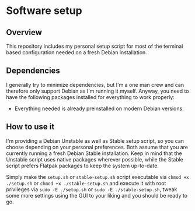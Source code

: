 # Software setup

## Overview

This repository includes my personal setup script for most of the terminal based configuration needed on a fresh Debian installation.

## Dependencies

I generally try to minimize dependencies, but I'm a one man crew and can therefore only support Debian as I'm running it myself. Anyway, you need to have the following packages installed for everything to work properly:

- Everything needed is already preinstalled on modern Debian versions.

## How to use it

I'm providing a Debian Unstable as well as Stable setup script, so you can choose depending on your personal preferences. Both assume that you are currently running a fresh Debian Stable installation. Keep in mind that the Unstable script uses native packages wherever possible, while the Stable script prefers Flatpak packages to keep the system up-to-date.

Simply make the `setup.sh` or `stable-setup.sh` script executable via `chmod +x ./setup.sh` or `chmod +x ./stable-setup.sh` and execute it with root privileges via `sudo -E ./setup.sh` or `sudo -E ./stable-setup.sh`, tweak some more settings using the GUI to your liking and you should be ready to go.
